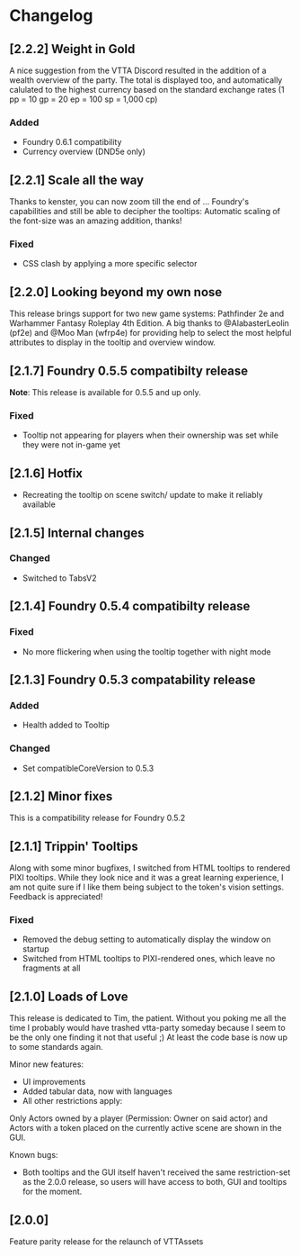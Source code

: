 # Changelog

## [2.2.2] Weight in Gold

A nice suggestion from the VTTA Discord resulted in the addition of a wealth overview of the party. The total is displayed too, and automatically calulated to the highest currency based on the standard exchange rates (1 pp = 10 gp = 20 ep = 100 sp = 1,000 cp)

### Added
- Foundry 0.6.1 compatibility
- Currency overview (DND5e only)

## [2.2.1] Scale all the way

Thanks to kenster, you can now zoom till the end of ... Foundry's capabilities and still be able to decipher the tooltips: Automatic scaling of the font-size was an amazing addition, thanks!

### Fixed

- CSS clash by applying a more specific selector

## [2.2.0] Looking beyond my own nose

This release brings support for two new game systems: Pathfinder 2e and Warhammer Fantasy Roleplay 4th Edition. A big thanks to @AlabasterLeolin (pf2e) and @Moo Man (wfrp4e) for providing help to select the most helpful attributes to display in the tooltip and overview window.

## [2.1.7] Foundry 0.5.5 compatibilty release

**Note**: This release is available for 0.5.5 and up only.

### Fixed

- Tooltip not appearing for players when their ownership was set while they were not in-game yet

## [2.1.6] Hotfix

- Recreating the tooltip on scene switch/ update to make it reliably available

## [2.1.5] Internal changes

### Changed

- Switched to TabsV2

## [2.1.4] Foundry 0.5.4 compatibilty release

### Fixed

- No more flickering when using the tooltip together with night mode

## [2.1.3] Foundry 0.5.3 compatability release

### Added

- Health added to Tooltip

### Changed

- Set compatibleCoreVersion to 0.5.3

## [2.1.2] Minor fixes

This is a compatibility release for Foundry 0.5.2

## [2.1.1] Trippin' Tooltips

Along with some minor bugfixes, I switched from HTML tooltips to rendered PIXI tooltips. While they look nice and it was a great learning experience, I am not quite sure if I like them being subject to the token's vision settings. Feedback is appreciated!

### Fixed

- Removed the debug setting to automatically display the window on startup
- Switched from HTML tooltips to PIXI-rendered ones, which leave no fragments at all

## [2.1.0] Loads of Love

This release is dedicated to Tim, the patient. Without you poking me all the time I probably would have trashed vtta-party someday because I seem to be the only one finding it not that useful ;) At least the code base is now up to some standards again.

Minor new features:

- UI improvements
- Added tabular data, now with languages
- All other restrictions apply:

Only Actors owned by a player (Permission: Owner on said actor) and Actors with a token placed on the currently active scene are shown in the GUI.

Known bugs:

- Both tooltips and the GUI itself haven't received the same restriction-set as the 2.0.0 release, so users will have access to both, GUI and tooltips for the moment.

## [2.0.0]

Feature parity release for the relaunch of VTTAssets
